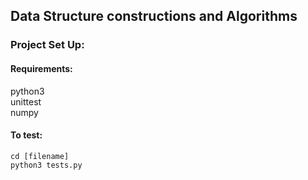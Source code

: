 ## Data Structure constructions and Algorithms
### Project Set Up:

#### Requirements:
python3\
unittest\
numpy

#### To test:

`cd [filename]`\
`python3 tests.py`
